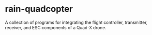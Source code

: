 # rain-quadcopter
A collection of programs for integrating the flight controller, transmitter, receiver, and ESC components of a Quad-X drone.
